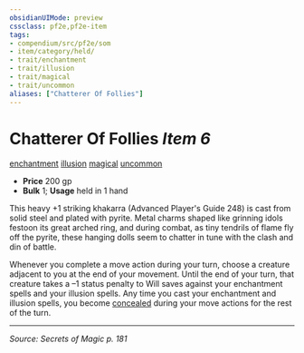 ```yaml
---
obsidianUIMode: preview
cssclass: pf2e,pf2e-item
tags:
- compendium/src/pf2e/som
- item/category/held/
- trait/enchantment
- trait/illusion
- trait/magical
- trait/uncommon
aliases: ["Chatterer Of Follies"]
---
```

# Chatterer Of Follies *Item 6*  
[enchantment](enchantment.md "Enchantment School Trait")  [illusion](illusion.md "Illusion School Trait")  [magical](magical.md "Magical Item Trait")  [uncommon](uncommon.md "Uncommon Rarity Trait")  

- **Price** 200 gp
- **Bulk** 1; **Usage** held in 1 hand

This heavy +1 striking khakarra (Advanced Player's Guide 248) is cast from solid steel and plated with pyrite. Metal charms shaped like grinning idols festoon its great arched ring, and during combat, as tiny tendrils of flame fly off the pyrite, these hanging dolls seem to chatter in tune with the clash and din of battle.

Whenever you complete a move action during your turn, choose a creature adjacent to you at the end of your movement. Until the end of your turn, that creature takes a –1 status penalty to Will saves against your enchantment spells and your illusion spells. Any time you cast your enchantment and illusion spells, you become [concealed](conditions.md#Concealed) during your move actions for the rest of the turn.


---
*Source: Secrets of Magic p. 181*